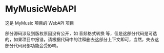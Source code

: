 # MyMusicWebAPI

这是 MyMusic 项目的 WebAPI 项目

部分源码涉及到版权原因没有公开，如 音频格式转换 等，但是这部分代码是可选的，如果项目中报错，请根据代码中的注释删去这部分上下文即可，当然，失去这部分代码局部功能会受影响。 